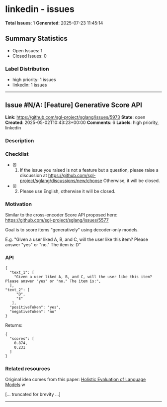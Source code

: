 # linkedin - issues

**Total Issues**: 1
**Generated**: 2025-07-23 11:45:14

## Summary Statistics

- Open Issues: 1
- Closed Issues: 0

### Label Distribution

- high priority: 1 issues
- linkedin: 1 issues

---

## Issue #N/A: [Feature] Generative Score API

**Link**: https://github.com/sgl-project/sglang/issues/5973
**State**: open
**Created**: 2025-05-02T10:43:23+00:00
**Comments**: 6
**Labels**: high priority, linkedin

### Description

### Checklist

- [x] 1. If the issue you raised is not a feature but a question, please raise a discussion at https://github.com/sgl-project/sglang/discussions/new/choose Otherwise, it will be closed.
- [x] 2. Please use English, otherwise it will be closed.

### Motivation

Similar to the cross-encoder Score API proposed here: https://github.com/sgl-project/sglang/issues/5577

Goal is to score items "generatively" using decoder-only models.

E.g. "Given a user liked A, B, and C, will the user like this item? Please answer "yes" or "no." The item is: D"

### API
```
{
  "text_1": [
    "Given a user liked A, B, and C, will the user like this item? Please answer "yes" or "no." The item is:",
  ],  
"text_2": [
     "D",
     "E"
   ],
  "positiveToken": "yes",
  "negativeToken": "no"
}
```

Returns: 

```
{
  "scores": [
    0.874,
    0.231
  ]
}
```

### Related resources

Original idea comes from this paper: [Holistic Evaluation of Language Models](https://arxiv.org/pdf/2211.09110) w

[... truncated for brevity ...]

---

